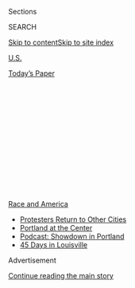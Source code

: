 <div id="app">

<div>

<div>

<div>

<div class="NYTAppHideMasthead css-1q2w90k e1suatyy0">

<div class="section css-ui9rw0 e1suatyy2">

<div class="css-eph4ug er09x8g0">

<div class="css-6n7j50">

</div>

<span class="css-1dv1kvn">Sections</span>

<div class="css-10488qs">

<span class="css-1dv1kvn">SEARCH</span>

</div>

[Skip to content](#site-content)[Skip to site
index](#site-index)

</div>

<div id="masthead-section-label" class="css-1wr3we4 eaxe0e00">

[U.S.](https://www.nytimes.com/section/us)

</div>

<div class="css-10698na e1huz5gh0">

</div>

</div>

<div id="masthead-bar-one" class="section hasLinks css-15hmgas e1csuq9d3">

<div class="css-uqyvli e1csuq9d0">

</div>

<div class="css-1uqjmks e1csuq9d1">

</div>

<div class="css-9e9ivx">

[](https://myaccount.nytimes.com/auth/login?response_type=cookie&client_id=vi)

</div>

<div class="css-1bvtpon e1csuq9d2">

[Today’s
Paper](https://www.nytimes.com/section/todayspaper)

</div>

</div>

</div>

</div>

<div data-aria-hidden="false">

<div id="site-content" data-role="main">

<div>

<div class="css-1aor85t" style="opacity:0.000000001;z-index:-1;visibility:hidden">

<div class="css-1hqnpie">

<div class="css-epjblv">

<span class="css-17xtcya">[U.S.](/section/us)</span><span class="css-x15j1o">|</span><span class="css-fwqvlz">Fires
and Pepper Spray in Seattle as Police Protests Widen Across
U.S.</span>

</div>

<div class="css-k008qs">

<div class="css-1iwv8en">

<span class="css-18z7m18"></span>

<div>

</div>

</div>

<span class="css-1n6z4y">https://nyti.ms/2OZOvs8</span>

<div class="css-1705lsu">

<div class="css-4xjgmj">

<div class="css-4skfbu" data-role="toolbar" data-aria-label="Social Media Share buttons, Save button, and Comments Panel with current comment count" data-testid="share-tools">

  - 
  - 
  - 
  - 
    
    <div class="css-6n7j50">
    
    </div>

  - 

</div>

</div>

</div>

</div>

</div>

</div>

<div id="NYT_TOP_BANNER_REGION" class="css-13pd83m">

<div>

<div id="styln-prism-menu-1590763508878" class="section interactive-content interactive-size-medium css-1edisqu">

<div class="css-17ih8de interactive-body">

<div id="scroll-container" class="css-1gj85ro">

[<span class="styln-title-wrap"><span class="css-1pje3qr">Race
and</span><span class="css-1pje3qr">
America</span></span>](https://www.nytimes.com/news-event/george-floyd-protests-minneapolis-new-york-los-angeles?action=click&pgtype=Article&state=default&region=TOP_BANNER&context=storylines_menu)

  - [Protesters Return to Other
    Cities](https://www.nytimes.com/2020/07/26/us/protests-portland-seattle-trump.html?action=click&pgtype=Article&state=default&region=TOP_BANNER&context=storylines_menu)
  - [Portland at the
    Center](https://www.nytimes.com/2020/07/24/us/portland-oregon-protests-white-race.html?action=click&pgtype=Article&state=default&region=TOP_BANNER&context=storylines_menu)
  - [Podcast: Showdown in
    Portland](https://www.nytimes.com/2020/07/23/podcasts/the-daily/portland-protests.html?action=click&pgtype=Article&state=default&region=TOP_BANNER&context=storylines_menu)
  - [45 Days in
    Louisville](https://www.nytimes.com/interactive/2020/07/16/us/black-lives-matter-protests-louisville-breonna-taylor.html?action=click&pgtype=Article&state=default&region=TOP_BANNER&context=storylines_menu)

</div>

</div>

</div>

</div>

</div>

<div id="top-wrapper" class="css-1sy8kpn">

<div id="top-slug" class="css-l9onyx">

Advertisement

</div>

[Continue reading the main
story](#after-top)

<div class="ad top-wrapper" style="text-align:center;height:100%;display:block;min-height:250px">

<div id="top" class="place-ad" data-position="top" data-size-key="top">

</div>

</div>

<div id="after-top">

</div>

</div>

<div>

<div id="sponsor-wrapper" class="css-1hyfx7x">

<div id="sponsor-slug" class="css-19vbshk">

Supported by

</div>

[Continue reading the main
story](#after-sponsor)

<div id="sponsor" class="ad sponsor-wrapper" style="text-align:center;height:100%;display:block">

</div>

<div id="after-sponsor">

</div>

</div>

<div class="css-186x18t">

</div>

<div class="css-1vkm6nb ehdk2mb0">

# Fires and Pepper Spray in Seattle as Police Protests Widen Across U.S.

</div>

From Los Angeles to New York, protesters marched in a show of solidarity
with demonstrations in Portland, Ore. In Seattle, they smashed windows
and set fires. A shooting at a protest in Austin, Texas, left one man
dead.

![<span class="css-16f3y1r e13ogyst0">Protesters clashed with the police
in Seattle on Saturday, as thousands marched in the streets in
solidarity with protesters in Portland,
Ore.</span><span class="css-cch8ym"><span class="css-1dv1kvn">Credit</span><span class="css-cnj6d5 e1z0qqy90" itemprop="copyrightHolder"><span class="css-1ly73wi e1tej78p0">Credit...</span><span>Grant
Hindsley for The New York
Times</span></span></span>](https://static01.nyt.com/images/2020/08/25/us/25SEATTLE-PROTESTS-1/merlin_174955155_8d2c477c-a499-4b58-9bfa-3894457fc9d7-videoSixteenByNine3000.jpg)

<div class="css-18e8msd">

<div class="css-vp77d3 epjyd6m0">

<div class="css-1baulvz">

By [<span class="css-1baulvz" itemprop="name">Mike
Baker</span>](https://www.nytimes.com/by/mike-baker) and
[<span class="css-1baulvz last-byline" itemprop="name">Nicholas
Bogel-Burroughs</span>](https://www.nytimes.com/by/nicholas-bogel-burroughs)

</div>

</div>

  - 
    
    <div class="css-ld3wwf e16638kd2">
    
    July 25,
    2020
    
    </div>

  - 
    
    <div class="css-4xjgmj">
    
    <div class="css-d8bdto" data-role="toolbar" data-aria-label="Social Media Share buttons, Save button, and Comments Panel with current comment count" data-testid="share-tools">
    
      - 
      - 
      - 
      - 
        
        <div class="css-6n7j50">
        
        </div>
    
      - 
    
    </div>
    
    </div>

</div>

</div>

<div class="section meteredContent css-1r7ky0e" name="articleBody" itemprop="articleBody">

<div class="css-1fanzo5 StoryBodyCompanionColumn">

<div class="css-53u6y8">

SEATTLE — Weeks of violent clashes between federal agents and protesters
in Portland, Ore., galvanized thousands of people to march through the
streets of American cities on Saturday, injecting new life into protests
that had largely waned in recent weeks.

One of the most intense protests was in Seattle, where a day of
demonstrations focused on police violence left a trail of broken windows
and people flushing pepper spray from their eyes. At least 45 protesters
had been arrested as of early evening, and both protesters and police
officers suffered injuries.

Carrying signs such as “Feds Go Home” and shouting chants of “No
justice, no peace,” some among the crowd of about 5,000 protesters
stopped at a youth detention center and lit several construction
trailers there on fire. Some smashed windows of nearby businesses,
ignited a fire in a coffee shop and blew an eight-inch hole through the
wall of the Seattle Police Department’s East Precinct building, the
police said.

</div>

</div>

<div class="css-1fanzo5 StoryBodyCompanionColumn">

<div class="css-53u6y8">

“At this point, we declared the event to be a riot, and several orders
to disperse were given,” the Seattle police chief, Carmen Best, said at
a news conference.

</div>

</div>

<div class="css-79elbk" data-testid="photoviewer-wrapper">

<div class="css-z3e15g" data-testid="photoviewer-wrapper-hidden">

</div>

<div class="css-1a48zt4 ehw59r15" data-testid="photoviewer-children">

![<span class="css-16f3y1r e13ogyst0" data-aria-hidden="true">Protesters
in Seattle faced a line of police officers after marching in support of
demonstrators in Portland, Ore., on
Saturday.</span><span class="css-cnj6d5 e1z0qqy90" itemprop="copyrightHolder"><span class="css-1ly73wi e1tej78p0">Credit...</span><span>Grant
Hindsley for The New York
Times</span></span>](https://static01.nyt.com/images/2020/08/25/us/25SEATTLE-PROTESTS-3-sub/merlin_174955077_41902716-615f-494a-aebb-fe797a7c00a0-articleLarge.jpg?quality=75&auto=webp&disable=upscale)

</div>

</div>

<div class="css-1fanzo5 StoryBodyCompanionColumn">

<div class="css-53u6y8">

The police responded by firing flash grenades, showering protesters with
pepper spray and abruptly rushing into crowds, knocking people to the
ground. After a flash grenade left one woman with bloody injuries,
police officers shoved people who had stopped to help her.

In Austin, Texas, the police said one man was shot and killed just
before 10 p.m. during a protest in the city’s downtown. In a live video
from the scene, protesters are seen marching through an intersection
when a car blares its horn. Seconds later, five shots ring out, followed
shortly after by several more loud bangs.

The man who was killed may have approached a vehicle with a rifle before
he was shot and killed, Officer Katrina Ratcliff said. Ms. Ratcliff said
the person who shot and killed the man had fired from inside the
vehicle. That person was detained and is cooperating with officers, she
said. No one else was injured.

“All I know is that someone dying while protesting is horrible,” Mayor
Steve Adler of Austin said in a statement. “Our city is shaken and, like
so many in our community, I’m heartbroken and
stunned.”

</div>

</div>

<div class="css-79elbk" data-testid="photoviewer-wrapper">

<div class="css-z3e15g" data-testid="photoviewer-wrapper-hidden">

</div>

<div class="css-1a48zt4 ehw59r15" data-testid="photoviewer-children">

<div class="css-1xdhyk6 erfvjey0">

<span class="css-1ly73wi e1tej78p0">Image</span>

<div class="css-zjzyr8">

<div data-testid="lazyimage-container" style="height:251.97777777777776px">

</div>

</div>

</div>

<span class="css-16f3y1r e13ogyst0" data-aria-hidden="true">Gunshots can
be heard in this video taken live from a protest in Austin, Texas, where
one man was shot and
killed.</span><span class="css-cnj6d5 e1z0qqy90" itemprop="copyrightHolder"><span class="css-1ly73wi e1tej78p0">Credit...</span><span>Hiram
Gilberto /@imhiram-HIRAMLIVE</span></span>

</div>

</div>

<div class="css-1fanzo5 StoryBodyCompanionColumn">

<div class="css-53u6y8">

In Los Angeles, protesters clashed with officers in front of the federal
courthouse downtown. Videos showed people smashing windows and lobbing
water bottles at officers after protesters said the police fired
projectiles at them.

The federal courthouse in Portland has been the scene of nightly,
chaotic demonstrations for weeks, which continued again into Sunday
morning, as thousands participated in marches around the city, the 59th
consecutive day of protests there. Earlier, a group of nurses in scrubs
had joined an organized group of mothers in helmets and fathers in hard
hats, all assembled against the fence of a federal courthouse where
federal agents — a deployment that has been a key focus of the recent
demonstrations — have been assembled.

Shortly after 1 a.m., the Portland police said the protest had become a
riot and ordered the crowd to leave. Federal agents fired tear gas and
left the courthouse to drive protesters from the streets, continuing to
stretch the boundaries of their authority [as legal experts questioned
how far the agents could stray beyond federal
property](https://www.nytimes.com/2020/07/25/us/portland-federal-legal-jurisdiction-courts.html).

Protesters in several cities said the smoke-filled videos of federal
agents firing tear gas and shoving protesters in Portland had brought
them to the streets on Saturday.

“Portland is leading,” said Chantelle Hershberger, an organizer with
Refuse Fascism who was part of the Los Angeles activists protesting the
presence of federal agents in Portland, where city officials have
opposed the presence of the federal officers. “They’re showing what it
looks like to stay in the streets despite police oppression, despite the
federal forces being sent in. This kind of energy is actually what’s
needed.”

</div>

</div>

<div class="css-79elbk" data-testid="photoviewer-wrapper">

<div class="css-z3e15g" data-testid="photoviewer-wrapper-hidden">

</div>

<div class="css-1a48zt4 ehw59r15" data-testid="photoviewer-children">

<div class="css-1xdhyk6 erfvjey0">

<span class="css-1ly73wi e1tej78p0">Image</span>

<div class="css-zjzyr8">

<div data-testid="lazyimage-container" style="height:257.77777777777777px">

</div>

</div>

</div>

<span class="css-16f3y1r e13ogyst0" data-aria-hidden="true">The “Wall of
Moms” led a march to downtown Portland, Ore., on Saturday
night.</span><span class="css-cnj6d5 e1z0qqy90" itemprop="copyrightHolder"><span class="css-1ly73wi e1tej78p0">Credit...</span><span>Octavio
Jones for The New York Times</span></span>

</div>

</div>

<div class="css-1fanzo5 StoryBodyCompanionColumn">

<div class="css-53u6y8">

Bipasha Mukherjee, 52, of Kirkland, Wash., said she has been protesting
on the streets since May and said it was worrisome to her to see such
aggressive tactics by the police.

“This is not the country I immigrated to,” said Ms. Mukherjee, who
arrived from India more than 30 years ago. “It feels like we are rapidly
becoming a fascist state and a police state.”

Michaud Savage of Seattle said the protests there were aimed at both
local authorities and the deployment of federal officers who have waged
a crackdown against a long-running protest in Portland. Mr. Savage said
the law enforcement tactics in Portland, which have included the use of
tear gas and crowd-control munitions, were dangerous and inappropriate.

“It’s a very hard slide in an extremely violent direction,” Mr. Savage
said as he washed his eyes of pepper spray and nursed a wound on his arm
from a flash grenade.

But Ms. Best, the Seattle police chief, said a number of demonstrators
also used violence. Some were tossing concrete blocks from a rooftop to
the street below, she said. The coffee shop that was set afire had
occupied apartments above it that had to be evacuated, she said.

“We support everyone’s First Amendment right for free speech and to
gather and assemble in such a way,” she said. “But what we saw today was
not peaceful. It was not a peaceful demonstration at all, and criminal
acts were occurring throughout the city, and many people were at
risk.”

</div>

</div>

<div class="css-79elbk" data-testid="photoviewer-wrapper">

<div class="css-z3e15g" data-testid="photoviewer-wrapper-hidden">

</div>

<div class="css-1a48zt4 ehw59r15" data-testid="photoviewer-children">

<div class="css-1xdhyk6 erfvjey0">

<span class="css-1ly73wi e1tej78p0">Image</span>

<div class="css-zjzyr8">

<div data-testid="lazyimage-container" style="height:257.77777777777777px">

</div>

</div>

</div>

<span class="css-16f3y1r e13ogyst0" data-aria-hidden="true">Police and
protesters Saturday met at the same intersection in Seattle where the
protests stemming from George Floyd’s death took
place.  </span><span class="css-cnj6d5 e1z0qqy90" itemprop="copyrightHolder"><span class="css-1ly73wi e1tej78p0">Credit...</span><span>Grant
Hindsley for The New York Times</span></span>

</div>

</div>

<div class="css-1fanzo5 StoryBodyCompanionColumn">

<div class="css-53u6y8">

Other demonstrations took place on Saturday in New York, Omaha and
Oakland, Calif., among other cities.

In Omaha, [KMTV-TV
reported](https://www.3newsnow.com/news/local-news/midtown-protest-for-james-scurlock-portland-unrest-leads-to-arrests)
that demonstrators turned out in solidarity with the Portland protests
and also in response to the death of James Scurlock, a Black man [killed
by a white bar owner in
May](https://omaha.com/news/local/veteran-federal-prosecutor-to-lead-grand-jury-probe-into-james-scurlocks-death/article_f2f0f66d-8400-5923-b441-d2f490c512c7.html).
The police arrested 75 to 100 people Saturday night, [KMTV
reported](https://www.3newsnow.com/news/local-news/midtown-protest-for-james-scurlock-portland-unrest-leads-to-arrests).

In Richmond, Va., riot police fired chemical agents at hundreds of
protesters who had marched through the city and gathered around the
Richmond Police Department. The [police said some
protesters](https://twitter.com/RichmondPolice/status/1287226950822617088)
had set fire to a [city-owned dump
truck](https://twitter.com/Rob_Desir/status/1287226202592346112?s=20)
outside the station.

At a protest in Aurora, Colo., a hectic scene played out as people
marched along an interstate highway.

During that protest, someone drove a car into demonstrators, the Aurora
Police Department said, although it was unclear if the car struck any
protesters. The police said a protester had also “decided to fire off a
weapon,” which struck at least one other person. That person was taken
to a hospital and was in stable condition, the police said, and a second
person later showed up to the hospital with a graze wound.

</div>

</div>

![<span class="css-16f3y1r e13ogyst0">Peaceful protests were already
happening for weeks when federal officers arrived on July 4. Our video
shows how President Trump’s deployment ignited
chaos.</span><span class="css-cch8ym"><span class="css-1dv1kvn">Credit</span><span class="css-cnj6d5 e1z0qqy90" itemprop="copyrightHolder"><span class="css-1ly73wi e1tej78p0">Credit...</span><span>Photo
by Caitlin Ochs/Reuters, Illustration by The New York
Times</span></span></span>](https://static01.nyt.com/images/2020/07/17/autossell/portland-v1-2/portland-v1-2-videoSixteenByNineJumbo1600.jpg)

<div class="css-1fanzo5 StoryBodyCompanionColumn">

<div class="css-53u6y8">

In addition to marching in solidarity with the Portland protesters, the
demonstration in Aurora was also in response to the death of [Elijah
McClain, a 23-year-old massage
therapist](https://www.nytimes.com/article/who-was-elijah-mcclain.html)
who died several days after officers put him in a chokehold last summer.

</div>

</div>

<div class="css-1fanzo5 StoryBodyCompanionColumn">

<div class="css-53u6y8">

Mr. McClain’s death was [one of several that have occurred in police
custody](https://www.nytimes.com/2020/06/20/us/elijah-mcclain-police-killings.html)
around the country that received fresh attention following the police
killing of George Floyd in Minneapolis in May. Mr. Floyd’s death ignited
mass protests that drew millions to the streets in dozens of cities, but
the demonstrations waned in most places.

Seattle and Portland, however, have seen extended demonstrations.
Seattle protesters at one point laid claim to several blocks of the
Capitol Hill neighborhood and [declared an autonomous
zone](https://www.nytimes.com/2020/06/11/us/seattle-autonomous-zone.html).
After a series of shootings there led the police to [clear the
area](https://www.nytimes.com/2020/07/01/us/seattle-protest-zone-CHOP-CHAZ-unrest.html),
protests had subsided.

Protests in Portland, meanwhile, have continued, with some of the
heaviest demonstrations around federal buildings in the city. On
Saturday, crowds marched from near the federal courthouse to a hotel
several blocks away where federal agents who had been dispatched to the
city were thought to be staying.

“Get out of bed with the feds,” the protesters chanted.

Later in the night, thousands of people returned to the federal
courthouse. Some threw fireworks at the officers protecting the
building, while others worked to break down the fence surrounding it.
Just before midnight, federal officers began lobbing tear gas and flash
grenades over the fence, dispersing crowds, while the group of mothers
who have been a fixture at the protests stood firm with linked arms,
protected with gas
masks.

</div>

</div>

<div class="css-79elbk" data-testid="photoviewer-wrapper">

<div class="css-z3e15g" data-testid="photoviewer-wrapper-hidden">

</div>

<div class="css-1a48zt4 ehw59r15" data-testid="photoviewer-children">

<div class="css-1xdhyk6 erfvjey0">

<span class="css-1ly73wi e1tej78p0">Image</span>

<div class="css-zjzyr8">

<div data-testid="lazyimage-container" style="height:257.77777777777777px">

</div>

</div>

</div>

<span class="css-16f3y1r e13ogyst0" data-aria-hidden="true">Thousands of
people returned to the federal courthouse in Portland  on Friday. Some
threw fireworks at the officers protecting the building, while others
tried to break down the fence surrounding it.
</span><span class="css-cnj6d5 e1z0qqy90" itemprop="copyrightHolder"><span class="css-1ly73wi e1tej78p0">Credit...</span><span>Octavio
Jones for The New York Times</span></span>

</div>

</div>

<div class="css-1fanzo5 StoryBodyCompanionColumn">

<div class="css-53u6y8">

Craig Gabriel, an assistant U.S. attorney in Oregon, said at a news
conference earlier on Saturday that federal agents had arrested 60
people at protests in Portland and were pursuing charges against 46 of
them.

Several federal agents had been injured by fireworks and lasers that
protesters shone into their eyes, he said.

</div>

</div>

<div class="css-1fanzo5 StoryBodyCompanionColumn">

<div class="css-53u6y8">

Harry Fones, a spokesman for the Department of Homeland Security, whose
agents are among those clashing with protesters, In on Saturday that the
demonstrators were little more than “violent anarchists rioting on the
streets.”

Protesters in Washington, D.C. planned to hold a demonstration on Sunday
at the Virginia home of Chad Wolf, the Secretary of Homeland Security,
in response to the deployment of federal agents in Portland.

After President Trump issued an executive order to protect statues and
federal property, the Department of Homeland Security [sent tactical
teams to the
city](https://www.nytimes.com/2020/07/25/us/portland-federal-legal-jurisdiction-courts.html),
beginning a series of clashes that have resulted in injured protesters,
inspector general investigations and calls from local leaders for
federal agents to leave.

Protest crowds in that city have swelled into the thousands, and
demonstrations there were continuing. This week, federal officials
[deployed a tactical team to
Seattle](https://www.nytimes.com/2020/07/23/us/seattle-protests-feds.html)
as well, and protesters cited that development as one reason for
Saturday’s demonstrations.

Mike Baker reported from Seattle and Nicholas Bogel-Burroughs from New
York. Reporting was contributed by Kate Conger and Sergio Olmos in
Portland, Ore.; Hallie Golden in Seattle; Aimee Ortiz in New York; Manny
Fernandez in Houston; and Austin Ramzy in Hong Kong.

</div>

</div>

<div>

</div>

</div>

<div>

</div>

<div>

</div>

<div>

</div>

<div>

<div id="bottom-wrapper" class="css-1ede5it">

<div id="bottom-slug" class="css-l9onyx">

Advertisement

</div>

[Continue reading the main
story](#after-bottom)

<div id="bottom" class="ad bottom-wrapper" style="text-align:center;height:100%;display:block;min-height:90px">

</div>

<div id="after-bottom">

</div>

</div>

</div>

</div>

</div>

## Site Index

<div>

</div>

## Site Information Navigation

  - [© <span>2020</span> <span>The New York Times
    Company</span>](https://help.nytimes.com/hc/en-us/articles/115014792127-Copyright-notice)

<!-- end list -->

  - [NYTCo](https://www.nytco.com/)
  - [Contact
    Us](https://help.nytimes.com/hc/en-us/articles/115015385887-Contact-Us)
  - [Work with us](https://www.nytco.com/careers/)
  - [Advertise](https://nytmediakit.com/)
  - [T Brand Studio](http://www.tbrandstudio.com/)
  - [Your Ad
    Choices](https://www.nytimes.com/privacy/cookie-policy#how-do-i-manage-trackers)
  - [Privacy](https://www.nytimes.com/privacy)
  - [Terms of
    Service](https://help.nytimes.com/hc/en-us/articles/115014893428-Terms-of-service)
  - [Terms of
    Sale](https://help.nytimes.com/hc/en-us/articles/115014893968-Terms-of-sale)
  - [Site
    Map](https://spiderbites.nytimes.com)
  - [Help](https://help.nytimes.com/hc/en-us)
  - [Subscriptions](https://www.nytimes.com/subscription?campaignId=37WXW)

</div>

</div>

</div>

</div>
